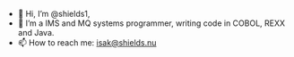 - 👋 Hi, I’m @shields1,
- 👀 I’m a IMS and MQ systems programmer, writing code in COBOL, REXX and Java.
- 📫 How to reach me: isak@shields.nu
